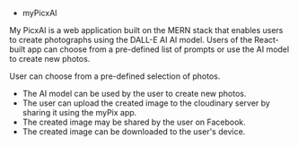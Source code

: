 * myPicxAI

My PicxAI is a web application built on the MERN stack that enables users to create photographs using the DALL-E AI AI model.
Users of the React-built app can choose from a pre-defined list of prompts or use the AI model to create new photos.

User can choose from a pre-defined selection of photos.
- The AI model can be used by the user to create new photos.
- The user can upload the created image to the cloudinary server by sharing it using the myPix app.
- The created image may be shared by the user on Facebook.
- The created image can be downloaded to the user's device.
